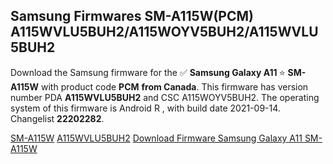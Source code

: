 <h2>Samsung Firmwares SM-A115W(PCM) A115WVLU5BUH2/A115WOYV5BUH2/A115WVLU5BUH2</h2>
Download the Samsung firmware for the ✅ <strong>Samsung Galaxy A11 </strong> ⭐ <strong>SM-A115W</strong> with product code <strong>PCM</strong> <strong> from Canada</strong>. This firmware has version number PDA <strong>A115WVLU5BUH2</strong> and CSC A115WOYV5BUH2. The operating system of this firmware is Android R , with build date 2021-09-14. Changelist <strong>22202282</strong>.


[SM-A115W](https://samfirm.shop/samsung/model/SM-A115W)
[A115WVLU5BUH2](https://samfirm.shop/samsung/pda/A115WVLU5BUH2)
[Download Firmware Samsung Galaxy A11 SM-A115W](https://samfirm.shop/samsung/firmware/456045)
